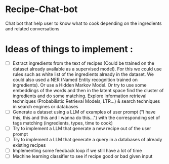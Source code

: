# Recipe-Chat-bot
Chat bot that help user to know what to cook depending on the ingredients and related conversations
# Ideas of things to implement : 
- [ ] Extract ingredients from the text of recipes (Could be trained on the dataset already available as a supervised model). For this we could use rules such as white list of the ingredients already in the dataset. We could also used a NER (Named Entity recognition trained on ingredients). Or use a Hidden Markov Model. Or try to use some embeddings of the words and then in the latent space find the cluster of ingredients and do some matching. Explore information retrieval techniques (Probabilistic Retrieval Models, LTR...) & search techniques in search engines or databases
- [ ] Generate a dataset using a LLM of examples of user prompt ("I have this, this and this and I wanna do this...") with the corresponding set of tags matching (ingredients, types, time to cook)
- [ ] Try to implement a LLM that generate a new recipe out of the user prompt
- [ ] Try to implement a LLM that generate a query in a databases of already existing recipes
- [ ] Implementing some feedback loop if we still have a lot of time
- [ ] Machine learning classifier to see if recipe good or bad given input

